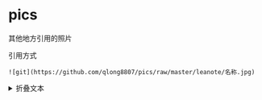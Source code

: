 # pics
其他地方引用的照片

引用方式
```
![git](https://github.com/qlong8807/pics/raw/master/leanote/名称.jpg)
```

<details>
  <summary>折叠文本</summary>
  此处可书写文本
  这里是被折叠的文本。

</details>
